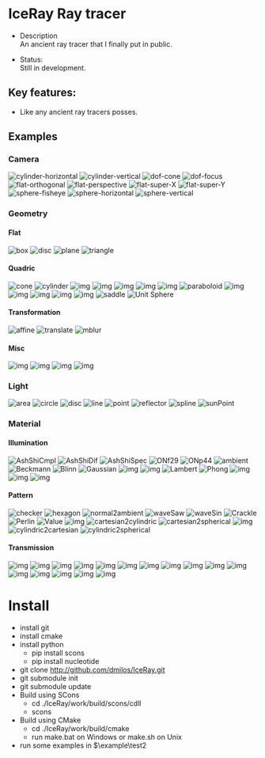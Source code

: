 # IceRay Ray tracer

 - Description \
    An ancient ray tracer that I finally put in public.

 - Status: \
    Still in development.

## Key features:
 - Like any ancient ray tracers posses.

## Examples

### Camera
![cylinder-horizontal](data/sample/camera/cylinder-horizontal.png)
![cylinder-vertical](data/sample/camera/cylinder-vertical.png)
![dof-cone](data/sample/camera/dof-cone.png)
![dof-focus](data/sample/camera/dof-focus.png)
![flat-orthogonal](data/sample/camera/flat-orthogonal.png)
![flat-perspective](data/sample/camera/flat-perspective.png)
![flat-super-X](data/sample/camera/flat-super-X.png)
![flat-super-Y](data/sample/camera/flat-super-Y.png)
![sphere-fisheye](data/sample/camera/sphere-fisheye.png)
![sphere-horizontal](data/sample/camera/sphere-horizontal.png)
![sphere-vertical](data/sample/camera/sphere-vertical.png)

### Geometry

#### Flat
![box](data/sample/geometry/flat/box.png)
![disc](data/sample/geometry/flat/disc.png)
![plane](data/sample/geometry/flat/plane.png)
![triangle](data/sample/geometry/flat/triangle.png)

#### Quadric
![cone](data/sample/geometry/quadric/cone.png)
![cylinder](data/sample/geometry/quadric/cylinder.png)
![img](data/sample/geometry/quadric/hyper-cone.png)
![img](data/sample/geometry/quadric/hyper-cylinder.png)
![img](data/sample/geometry/quadric/hyper-negative.png)
![img](data/sample/geometry/quadric/hyper-nuke.png)
![img](data/sample/geometry/quadric/hyper-sphere.png)
![paraboloid](data/sample/geometry/quadric/paraboloid.png)
![img](data/sample/geometry/quadric/quadric-cone.png)
![img](data/sample/geometry/quadric/quadric-cylinder.png)
![img](data/sample/geometry/quadric/quadric-hyperboloid.png)
![img](data/sample/geometry/quadric/quadric-paraboloid.png)
![img](data/sample/geometry/quadric/quadric-sphere.png)
![saddle](data/sample/geometry/quadric/saddle.png)
![Unit Sphere](data/sample/geometry/quadric/usphere.png)

#### Transformation
![affine](data/sample/geometry/transform/affine.png)
![translate](data/sample/geometry/transform/translate.png)
![mblur](data/sample/geometry/transform/mblur.png)

#### Misc
![img](data/sample/geometry/blobby.png)
![img](data/sample/geometry/intersect.png)
![img](data/sample/geometry/torus.png)
![img](data/sample/geometry/vacuum.png)

### Light
![area](data/sample/light/area.png)
![circle](data/sample/light/circle.png)
![disc](data/sample/light/disc.png)
![line](data/sample/light/line.png)
![point](data/sample/light/point.png)
![reflector](data/sample/light/reflector.png)
![spline](data/sample/light/spline.png)
![sunPoint](data/sample/light/sunPoint.png)

### Material

#### Illumination
![AshShiCmpl](data/sample/material/illumination/AshShiCmpl.png)
![AshShiDif](data/sample/material/illumination/AshShiDif.png)
![AshShiSpec](data/sample/material/illumination/AshShiSpec.png)
![ONf29](data/sample/material/illumination/ONf29.png)
![ONp44](data/sample/material/illumination/ONp44.png)
![ambient](data/sample/material/illumination/ambient.png)
![Beckmann](data/sample/material/illumination/beckmann.png)
![Blinn](data/sample/material/illumination/blinn.png)
![Gaussian](data/sample/material/illumination/gaussian.png)
![img](data/sample/material/illumination/hs-lambert.png)
![img](data/sample/material/illumination/hs-phong.png)
![Lambert](data/sample/material/illumination/lambert.png)
![Phong](data/sample/material/illumination/phong.png)
![img](data/sample/material/illumination/ward-aprox.png)
![img](data/sample/material/illumination/ward-iso.png)
![img](data/sample/material/illumination/ward-real.png)

#### Pattern
![checker](data/sample/material/pattern/function/checker.png)
![hexagon](data/sample/material/pattern/function/hexagon.png)
![normal2ambient](data/sample/material/pattern/function/normal2ambient.png)
![waveSaw](data/sample/material/pattern/function/waveSaw.png)
![waveSin](data/sample/material/pattern/function/waveSin.png)
![Crackle](data/sample/material/pattern/noise/Crackle.png)
![Perlin](data/sample/material/pattern/noise/Perlin.png)
![Value](data/sample/material/pattern/noise/Value.png)
![img](data/sample/material/pattern/noise/noiseCells.png)
![cartesian2cylindric](data/sample/material/pattern/transform/cartesian2cylindric.png)
![cartesian2spherical](data/sample/material/pattern/transform/cartesian2spherical.png)
![img](data/sample/material/pattern/transform/cartesian2tablecloth.png)
![cylindric2cartesian](data/sample/material/pattern/transform/cylindric2cartesian.png)
![cylindric2spherical](data/sample/material/pattern/transform/cylindric2spherical.png)

#### Transmission
![img](data/sample/material/transmission/mirrorP.png)
![img](data/sample/material/transmission/mirrorS.png)
![img](data/sample/material/transmission/reflect-plane-One.png)
![img](data/sample/material/transmission/reflect-sphere-One.png)
![img](data/sample/material/transmission/reflectB-plane-Grid-plane.png)
![img](data/sample/material/transmission/reflectB-plane-Hex-plane.png)
![img](data/sample/material/transmission/reflectB-plane-Rand-plane.png)
![img](data/sample/material/transmission/reflectB-plane-VDC-plane.png)
![img](data/sample/material/transmission/reflectB-sphere-Grid.png)
![img](data/sample/material/transmission/reflectB-sphere-Hex.png)
![img](data/sample/material/transmission/reflectB-sphere-Rand.png)
![img](data/sample/material/transmission/reflectB-sphere-VDC.png)
![img](data/sample/material/transmission/refractArbitrary.png)
![img](data/sample/material/transmission/refractFresnel.png)
![img](data/sample/material/transmission/refractOne.png)
![img](data/sample/material/transmission/refractSchlick.png)


# Install
  - install git
  - install cmake
  - install python
    - pip install scons
    - pip install nucleotide
  - git clone http://github.com/dmilos/IceRay.git
  - git submodule init
  - git submodule update
  - Build using SCons
    - cd ./IceRay/work/build/scons/cdll
    - scons
  - Build using CMake 
    - cd ./IceRay/work/build/cmake
    - run make.bat on Windows or make.sh on Unix
  - run some examples in $\example\test2
